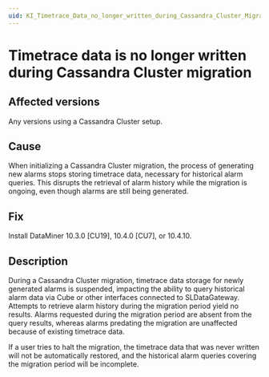 ```yaml
---
uid: KI_Timetrace_Data_no_longer_written_during_Cassandra_Cluster_Migration
---
```


# Timetrace data is no longer written during Cassandra Cluster migration

## Affected versions

Any versions using a Cassandra Cluster setup.

## Cause

When initializing a Cassandra Cluster migration, the process of generating new alarms stops storing timetrace data, necessary for historical alarm queries. This disrupts the retrieval of alarm history while the migration is ongoing, even though alarms are still being generated.

## Fix

Install DataMiner 10.3.0 [CU19], 10.4.0 [CU7], or 10.4.10<!--RN 40476-->.

## Description

During a Cassandra Cluster migration, timetrace data storage for newly generated alarms is suspended, impacting the ability to query historical alarm data via Cube or other interfaces connected to SLDataGateway. Attempts to retrieve alarm history during the migration period yield no results. Alarms requested during the migration period are absent from the query results, whereas alarms predating the migration are unaffected because of existing timetrace data.

If a user tries to halt the migration, the timetrace data that was never written will not be automatically restored, and the historical alarm queries covering the migration period will be incomplete.
